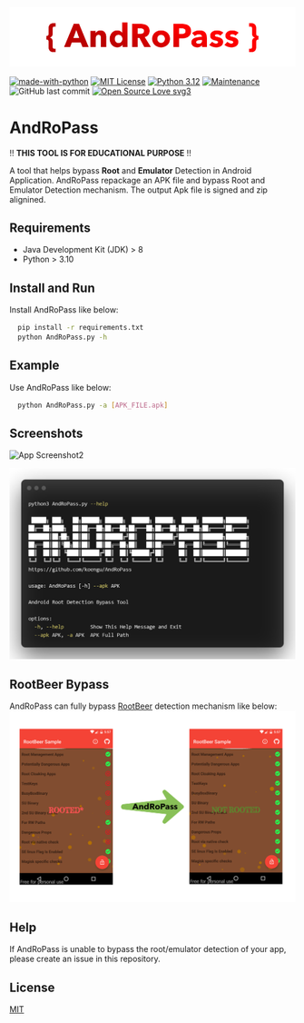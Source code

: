 
![Logo](https://github.com/koengu/AndRoPass/raw/main/utils/resource/AndropasslogoNew.png)

[![made-with-python](https://img.shields.io/badge/Made%20with-Python-1f425f.svg)](https://www.python.org/)
[![MIT License](https://img.shields.io/badge/License-MIT-green.svg)](https://choosealicense.com/licenses/mit/)
[![Python 3.12](https://img.shields.io/badge/python-3.12-blue.svg)](https://www.python.org/downloads/release/python-310/)
[![Maintenance](https://img.shields.io/badge/Maintained%3F-yes-green.svg)](https://GitHub.com/Naereen/StrapDown.js/graphs/commit-activity)
![GitHub last commit](https://img.shields.io/github/last-commit/koengu/AndRoPass)
[![Open Source Love svg3](https://badges.frapsoft.com/os/v3/open-source.svg?v=103)](https://github.com/ellerbrock/open-source-badges/)


#  AndRoPass

!! **THIS TOOL IS FOR EDUCATIONAL PURPOSE** !!

A tool that helps bypass **Root** and **Emulator** Detection in Android Application. AndRoPass repackage an APK file and bypass Root and Emulator Detection mechanism. The output Apk file is signed and zip alignined.


## Requirements
* Java Development Kit (JDK) > 8
* Python > 3.10


## Install and Run

Install AndRoPass like below:

```bash
  pip install -r requirements.txt
  python AndRoPass.py -h
```
    
## Example
Use AndRoPass like below:
```bash
  python AndRoPass.py -a [APK_FILE.apk]
```
## Screenshots

![App Screenshot2](https://github.com/koengu/AndRoPass/raw/main/utils/resource/screenshot2.png)

![App Screenshot](https://github.com/koengu/AndRoPass/raw/main/utils/resource/screenshot.png)


## RootBeer Bypass
AndRoPass can fully bypass [RootBeer](https://github.com/scottyab/rootbeer) detection mechanism like below:
![RootBeerBypass](https://github.com/koengu/AndRoPass/raw/main/utils/resource/rootbeer.png)

##  Help
If AndRoPass is unable to bypass the root/emulator detection of your app, please create an issue in this repository.


## License

[MIT](https://choosealicense.com/licenses/mit/)

